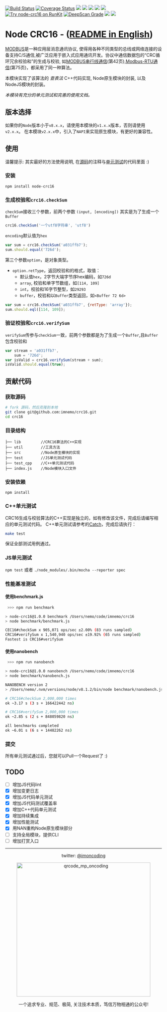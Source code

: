 [![Build Status](https://travis-ci.org/imnemo/crc16.svg?branch=master)](https://travis-ci.org/imnemo/crc16)
[![Coverage Status](https://coveralls.io/repos/github/imnemo/crc16/badge.svg?branch=master)](https://coveralls.io/github/imnemo/crc16?branch=master)
<a href="https://www.npmjs.com/package/node-crc16" alt="NPM latest version"><img src="https://img.shields.io/npm/v/node-crc16.svg"></a>
<a href="https://www.npmjs.com/package/node-crc16" alt="NPM total downloads"><img src="https://img.shields.io/npm/dt/node-crc16.svg"></a>
<a href="https://github.com/imnemo/crc16" alt="Github stars"><img src="https://img.shields.io/github/stars/imnemo/crc16.svg?style=social&label=Star"></a>
<a href="https://github.com/imnemo/crc16" alt="Github forks"><img src="https://img.shields.io/github/forks/imnemo/crc16.svg?style=social&label=Fork"></a>
<a href="https://npms.io/search?q=node-crc16" alt="NPM latest version"><img src="https://badges.npms.io/node-crc16.svg"></a>
<a href="https://npm.runkit.com/node-crc16"><img src="https://badge.runkitcdn.com/node-crc16.svg" alt="Try node-crc16 on RunKit"/></a>
<a href="https://deepscan.io/dashboard/#view=project&pid=1291&bid=3472"><img src="https://deepscan.io/api/projects/1291/branches/3472/badge/grade.svg" alt="DeepScan Grade"></a>
<a href="https://github.com/imnemo/crc16" alt="Github contributors"><img src="https://img.shields.io/github/contributors/imnemo/crc16.svg"></a>
<a href="https://app.fossa.io/projects/git%2Bgithub.com%2Fimnemo%2Fcrc16?ref=badge_shield" alt="FOSSA Status"><img src="https://app.fossa.io/api/projects/git%2Bgithub.com%2Fimnemo%2Fcrc16.svg?type=shield"/></a>

# Node CRC16 - ([README in English](./README.md))

[MODBUS][1]是一种应用层消息通讯协议, 使得用各种不同类型的总线或网络连接的设备支持C/S通信,被广泛应用于嵌入式应用通讯开发。协议中通信数据包的“CRC循环冗余校验和”的生成与校验, 如[MODBUS串行线通信][2](第42页),[Modbus-RTU通信][3](第75页)，都采用了同一种算法。

本模块实现了该算法的 _查表法_ C++代码实现, Node原生模块的封装, 以及NodeJS模块的封装。

*本模块有充分的单元测试和完善的使用文档。*

## 版本选择

如果你的`Node`版本小于`v8.x.x`，请使用本模块的`v1.x.x`版本，否则请使用`v2.x.x`。 在本模块`v2.x.x`中，引入了`NAPI`来实现原生模块，有更好的兼容性。

## 使用

温馨提示: 其实最好的方法使用说明, 在[源码](./index.js)的注释与[单元测试](./test)的代码里面 :)

### 安装
`npm install node-crc16`

### 生成校验和`crc16.checkSum`
`checkSum`接收三个参数，前两个参数 `(input, [encoding])` 其实是为了生成一个`Buffer`
```javascript
crc16.checkSum('一个utf8字符串', 'utf8')
```
`encoding`默认值为`hex`
```javascript
var sum = crc16.checkSum('a031ffb7');
sum.should.equal('726d');
```
第三个参数`option`，是对象类型。
 + `option.retType`，返回校验和的格式，取值：
    * 默认值`hex`，2字节大端字节序hex编码，如`726d`
    * `array`, 校验和单字节数组，如`[114, 109]`
    * `int`，校验和16字节整型，如`29293`
    * `buffer`，校验和以`Buffer`类型返回，如`<Buffer 72 6d>`
```javascript
var sum = crc16.checkSum('a031ffb7', {retType: 'array'});
sum.should.eql([114, 109]);
```


### 验证校验和`crc16.verifySum`
`verifySum`传参与`checkSum`一致，前两个参数都是为了生成一个`Buffer`,且`Buffer`包含校验和
```javascript
var stream = 'a031ffb7',
    sum = '726d';
var isValid = crc16.verifySum(stream + sum);
isValid.should.equal(true);
```



## 贡献代码

### 获取源码
```sh
# fork 源码，然后克隆到本地
git clone git@github.com:imnemo/crc16.git
cd crc16
```

### 目录结构
```
├── lib         //CRC16算法的C++实现
├── util        //工具方法
├── src         //Node原生模块的实现
├── test        //JS单元测试代码
├── test_cpp    //C++单元测试代码
├── index.js    //Node模块入口文件
```

### 安装依赖
`npm install`

### C++单元测试
CRC16生成与校验算法的C++实现是独立的，如有修改该文件，完成后请编写相应的单元测试代码。
C++单元测试请参考的[Catch](https://github.com/philsquared/Catch)，完成后请执行：
```bash
make test
```
保证全部测试用例通过。

### JS单元测试
`npm test` 或者 `./node_modules/.bin/mocha --reporter spec`

### 性能基准测试
#### 使用benchmark.js
```bash
 >>> npm run benchmark

> node-crc16@1.0.0 benchmark /Users/nemo/code/imnemo/crc16
> node benchmark/benchmark.js

CEC16#checkSum x 905,071 ops/sec ±2.00% (83 runs sampled)
CRC16#verifySum x 1,540,940 ops/sec ±19.92% (65 runs sampled)
Fastest is CRC16#verifySum
```

#### 使用nanobench
```bash
 >>> npm run nanobench

> node-crc16@1.0.0 nanobench /Users/nemo/code/imnemo/crc16
> node benchmark/nanobench.js

NANOBENCH version 2
> /Users/nemo/.nvm/versions/node/v8.1.2/bin/node benchmark/nanobench.js

# CRC16#checkSum 2,000,000 times
ok ~3.17 s (3 s + 166422442 ns)

# CRC16#verifySum 2,000,000 times
ok ~2.85 s (2 s + 848059820 ns)

all benchmarks completed
ok ~6.01 s (6 s + 14482262 ns)
```

### 提交
所有单元测试通过后，您就可以Pull一个Request了 :)


## TODO
  - [ ] 增加JS代码lint
  - [x] 增加变更日志
  - [x] 增加JS代码单元测试
  - [x] 增加JS代码测试覆盖率
  - [x] 增加C++代码单元测试
  - [x] 增加持续集成
  - [x] 增加性能测试
  - [x] 用NAN重构Node原生模块部分
  - [ ] 支持全局模块，提供CLI
  - [ ] 增加打赏入口

  ---
<p align="center">
twitter: <a href="https://twitter.com/imoncoding" alt="@imoncoding">@imoncoding</a>
</p>
<p align="center">
<img width="430" height="430" src="https://mmbiz.qpic.cn/mmbiz_jpg/sg8hWfj2QwQClcLCezja7FxHicg4Y3BALBPW3pjqib0iaz7YCMtPOSh4JOuvfEKw73GjKvgiaNMSqmuX4RlYNzlavQ/640?wx_fmt=jpeg&tp=webp&wxfrom=5&wx_lazy=1" alt="qrcode_mp_oncoding">
</p>
<p align="center">一个追求专业、规范、极简, 关注技术本质，笃信万物相通的公众号!</p>



[1]: http://modbus.org/specs.php
[2]: https://www.honeywellprocess.com/library/support/Public/Documents/51-52-25-66.pdf
[3]: http://modbus.org/docs/Modbus_over_serial_line_V1_02.pdf
